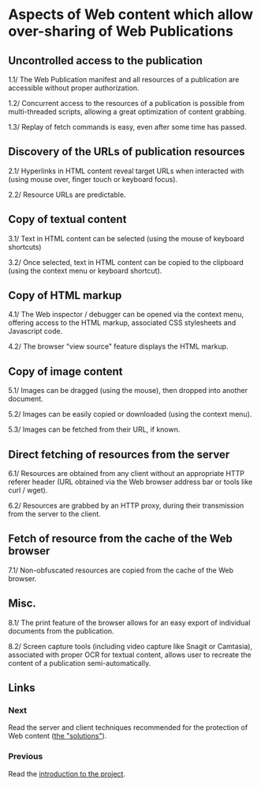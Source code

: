 # Aspects of Web content which allow over-sharing of Web Publications

## Uncontrolled access to the publication

1.1/ The Web Publication manifest and all resources of a publication are accessible without proper authorization.

1.2/ Concurrent access to the resources of a publication is possible from multi-threaded scripts, allowing a great optimization of content grabbing.

1.3/ Replay of fetch commands is easy, even after some time has passed.  

## Discovery of the URLs of publication resources

2.1/ Hyperlinks in HTML content reveal target URLs when interacted with (using mouse over, finger touch or keyboard focus).

2.2/ Resource URLs are predictable.

## Copy of textual content

3.1/ Text in HTML content can be selected (using the mouse of keyboard shortcuts)

3.2/ Once selected, text in HTML content can be copied to the clipboard (using the context menu or keyboard shortcut).

## Copy of HTML markup

4.1/ The Web inspector / debugger can be opened via the context menu, offering access to the HTML markup, associated CSS stylesheets and Javascript code. 

4.2/ The browser "view source" feature displays the HTML markup. 

## Copy of image content

5.1/ Images can be dragged (using the mouse), then dropped into another document.

5.2/ Images can be easily copied or downloaded (using the context menu). 

5.3/ Images can be fetched from their URL, if known. 

## Direct fetching of resources from the server 

6.1/ Resources are obtained from any client without an appropriate HTTP referer header (URL obtained via the Web browser address bar or tools like curl / wget).

6.2/ Resources are grabbed by an HTTP proxy, during their transmission from the server to the client. 

## Fetch of resource from the cache of the Web browser

7.1/ Non-obfuscated resources are copied from the cache of the Web browser. 

## Misc.

8.1/ The print feature of the browser allows for an easy export of individual documents from the publication. 

8.2/ Screen capture tools (including video capture like Snagit or Camtasia), associated with proper OCR for textual content, allows user to recreate the content of a publication semi-automatically.

## Links

### Next
Read the server and client techniques recommended for the protection of Web content ([the "solutions"](../solutions.md)).

### Previous
Read the [introduction to the project](../introduction.md).


